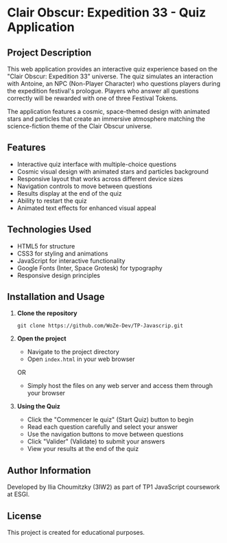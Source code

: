 # Clair Obscur: Expedition 33 - Quiz Application

## Project Description

This web application provides an interactive quiz experience based on the "Clair Obscur: Expedition 33" universe. The quiz simulates an interaction with Antoine, an NPC (Non-Player Character) who questions players during the expedition festival's prologue. Players who answer all questions correctly will be rewarded with one of three Festival Tokens.

The application features a cosmic, space-themed design with animated stars and particles that create an immersive atmosphere matching the science-fiction theme of the Clair Obscur universe.

## Features

- Interactive quiz interface with multiple-choice questions
- Cosmic visual design with animated stars and particles background
- Responsive layout that works across different device sizes
- Navigation controls to move between questions
- Results display at the end of the quiz
- Ability to restart the quiz
- Animated text effects for enhanced visual appeal

## Technologies Used

- HTML5 for structure
- CSS3 for styling and animations
- JavaScript for interactive functionality
- Google Fonts (Inter, Space Grotesk) for typography
- Responsive design principles

## Installation and Usage

1. **Clone the repository**
   ```
   git clone https://github.com/WoZe-Dev/TP-Javascrip.git
   ```

2. **Open the project**
   - Navigate to the project directory
   - Open `index.html` in your web browser

   OR

   - Simply host the files on any web server and access them through your browser

3. **Using the Quiz**
   - Click the "Commencer le quiz" (Start Quiz) button to begin
   - Read each question carefully and select your answer
   - Use the navigation buttons to move between questions
   - Click "Valider" (Validate) to submit your answers
   - View your results at the end of the quiz

## Author Information

Developed by Ilia Choumitzky (3IW2) as part of TP1 JavaScript coursework at ESGI.

## License

This project is created for educational purposes.

